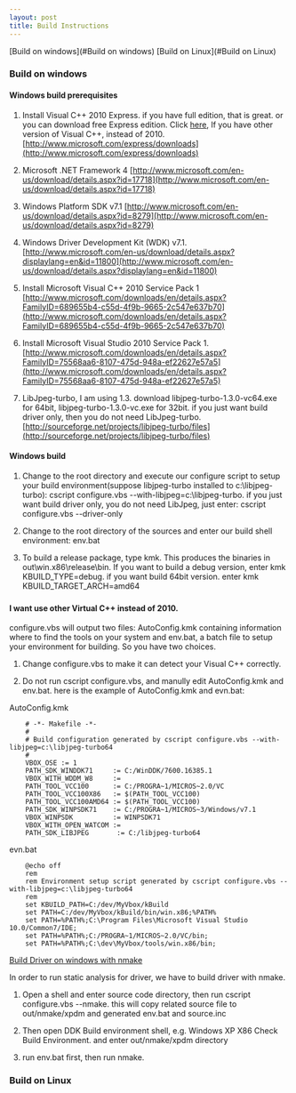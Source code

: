 ```yaml
---
layout: post
title: Build Instructions
---
```

[Build on windows](#Build on windows)
[Build on Linux](#Build on Linux)

### Build on windows ###
#### Windows build prerequisites ####
1. Install Visual C++ 2010 Express. if you have full edition, that is great. or you can download free Express edition. Click [here](#NoVS2010), If you have other version of Visual C++, instead of 2010. 
[http://www.microsoft.com/express/downloads](http://www.microsoft.com/express/downloads)

2. Microsoft .NET Framework 4
[http://www.microsoft.com/en-us/download/details.aspx?id=17718](http://www.microsoft.com/en-us/download/details.aspx?id=17718)

3. Windows Platform SDK v7.1 
[http://www.microsoft.com/en-us/download/details.aspx?id=8279](http://www.microsoft.com/en-us/download/details.aspx?id=8279)

4. Windows Driver Development Kit (WDK) v7.1. 
[http://www.microsoft.com/en-us/download/details.aspx?displaylang=en&id=11800](http://www.microsoft.com/en-us/download/details.aspx?displaylang=en&id=11800)

5. Install Microsoft Visual C++ 2010 Service Pack 1
[http://www.microsoft.com/downloads/en/details.aspx?FamilyID=689655b4-c55d-4f9b-9665-2c547e637b70](http://www.microsoft.com/downloads/en/details.aspx?FamilyID=689655b4-c55d-4f9b-9665-2c547e637b70)

6. Install Microsoft Visual Studio 2010 Service Pack 1. 
[http://www.microsoft.com/downloads/en/details.aspx?FamilyID=75568aa6-8107-475d-948a-ef22627e57a5](http://www.microsoft.com/downloads/en/details.aspx?FamilyID=75568aa6-8107-475d-948a-ef22627e57a5)

7. LibJpeg-turbo, I am using 1.3. download libjpeg-turbo-1.3.0-vc64.exe for 64bit, libjpeg-turbo-1.3.0-vc.exe for 32bit. if you just want build driver only, then you do not need LibJpeg-turbo.
[http://sourceforge.net/projects/libjpeg-turbo/files](http://sourceforge.net/projects/libjpeg-turbo/files)

#### Windows build ####
1. Change to the root directory and execute our configure script to setup your build environment(suppose libjpeg-turbo installed to c:\libjpeg-turbo): cscript configure.vbs --with-libjpeg=c:\libjpeg-turbo. if you just want build driver only, you do not need LibJpeg, just enter: cscript configure.vbs --driver-only

2. Change to the root directory of the sources and enter our build shell environment: env.bat 

3. To build a release package, type kmk. This produces the binaries in out\win.x86\release\bin. If you want to build a debug version, enter kmk KBUILD_TYPE=debug. if you want build 64bit version. enter kmk KBUILD_TARGET_ARCH=amd64

### <a name="NoVS2010"></a>
#### I want use other Virtual C++ instead of 2010. ####
configure.vbs will output two files: AutoConfig.kmk containing information where to find the tools on your system and env.bat, a batch file to setup your environment for building. So you have two choices.

1. Change configure.vbs to make it can detect your Visual C++ correctly.

2. Do not run cscript configure.vbs, and manully edit AutoConfig.kmk and env.bat. here is the example of AutoConfig.kmk and evn.bat:
 
 AutoConfig.kmk

        # -*- Makefile -*-
        #
        # Build configuration generated by cscript configure.vbs --with-libjpeg=c:\libjpeg-turbo64
        #
        VBOX_OSE := 1
        PATH_SDK_WINDDK71     := C:/WinDDK/7600.16385.1
        VBOX_WITH_WDDM_W8     := 
        PATH_TOOL_VCC100      := C:/PROGRA~1/MICROS~2.0/VC
        PATH_TOOL_VCC100X86   := $(PATH_TOOL_VCC100)
        PATH_TOOL_VCC100AMD64 := $(PATH_TOOL_VCC100)
        PATH_SDK_WINPSDK71    := C:/PROGRA~1/MICROS~3/Windows/v7.1
        VBOX_WINPSDK          := WINPSDK71
        VBOX_WITH_OPEN_WATCOM := 
        PATH_SDK_LIBJPEG       := C:/libjpeg-turbo64
 
 evn.bat

        @echo off
        rem
        rem Environment setup script generated by cscript configure.vbs --with-libjpeg=c:\libjpeg-turbo64
        rem
        set KBUILD_PATH=C:/dev/MyVbox/kBuild
        set PATH=C:/dev/MyVbox/kBuild/bin/win.x86;%PATH%
        set PATH=%PATH%;C:\Program Files\Microsoft Visual Studio 10.0/Common7/IDE;
        set PATH=%PATH%;C:/PROGRA~1/MICROS~2.0/VC/bin;
        set PATH=%PATH%;C:\dev\MyVbox/tools/win.x86/bin;

[Build Driver on windows with nmake](#nmake)

In order to run static analysis for driver, we have to build driver with nmake.

1. Open a shell and enter source code directory, then run cscript configure.vbs --nmake. this will copy related source file to out/nmake/xpdm and generated env.bat and  source.inc

2. Then open DDK Build environment shell, e.g. Windows XP X86 Check Build Environment. and enter out/nmake/xpdm directory

3. run env.bat first, then run nmake.

### Build on Linux ###
